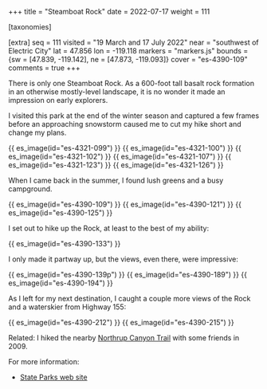 +++
title = "Steamboat Rock"
date = 2022-07-17
weight = 111

[taxonomies]

[extra]
seq = 111
visited = "19 March and 17 July 2022"
near = "southwest of Electric City"
lat = 47.856
lon = -119.118
markers = "markers.js"
bounds = {sw = [47.839, -119.142], ne = [47.873, -119.093]}
cover = "es-4390-109"
comments = true
+++

There is only one Steamboat Rock. As a 600-foot tall basalt rock formation in an otherwise mostly-level landscape, it is no wonder it made an impression on early explorers.

<!-- more -->

I visited this park at the end of the winter season and captured a few frames before an approaching snowstorm caused me to cut my hike short and change my plans.

{{ es_image(id="es-4321-099") }}
{{ es_image(id="es-4321-100") }}
{{ es_image(id="es-4321-102") }}
{{ es_image(id="es-4321-107") }}
{{ es_image(id="es-4321-123") }}
{{ es_image(id="es-4321-126") }}

When I came back in the summer, I found lush greens and a busy campground.

{{ es_image(id="es-4390-109") }}
{{ es_image(id="es-4390-121") }}
{{ es_image(id="es-4390-125") }}

I set out to hike up the Rock, at least to the best of my ability:

{{ es_image(id="es-4390-133") }}

I only made it partway up, but the views, even there, were impressive:

{{ es_image(id="es-4390-139p") }}
{{ es_image(id="es-4390-189") }}
{{ es_image(id="es-4390-194") }}

As I left for my next destination, I caught a couple more views of the Rock and a waterskier from Highway 155:

{{ es_image(id="es-4390-212") }}
{{ es_image(id="es-4390-215") }}

Related: I hiked the nearby [Northrup Canyon Trail](https://ericscouten.travel/2009/09-28-northrup-canyon-trail/) with some friends in 2009.

For more information:

* [State Parks web site](https://www.parks.wa.gov/590/Steamboat-Rock)
